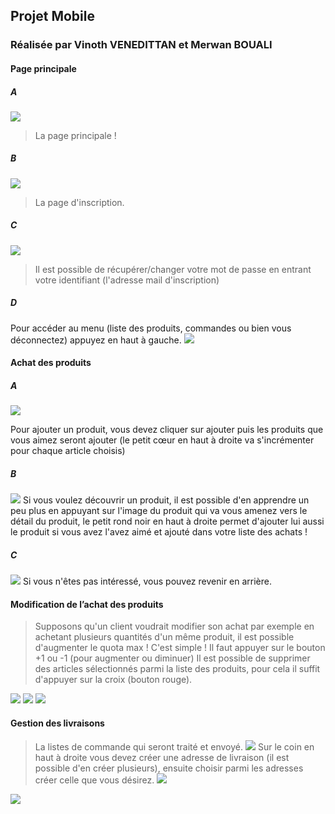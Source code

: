 ## Projet Mobile


### Réalisée par Vinoth VENEDITTAN et Merwan BOUALI
#### Page principale
##### A
![](https://image.ibb.co/hVwxzw/Whats_App_Image_2018_01_04_at_11_39_39_11.jpg)
>La page principale !
##### B

![](https://image.ibb.co/bAJAKw/Whats_App_Image_2018_01_04_at_11_39_39_10.jpg)
>La page d'inscription.
##### C

![](https://image.ibb.co/cmZ6sG/Whats_App_Image_2018_01_04_at_11_39_39_9.jpg)

>Il est possible de récupérer/changer votre mot de passe en entrant votre identifiant (l'adresse mail d'inscription)
##### D


Pour accéder au menu (liste des produits, commandes ou bien vous déconnectez) appuyez en haut à gauche.
![](https://image.ibb.co/jKV1Rb/Whats_App_Image_2018_01_04_at_11_39_39.jpg)

#### Achat des produits
##### A

![](https://image.ibb.co/hd90Kw/Whats_App_Image_2018_01_04_at_11_39_39_6.jpg)

Pour ajouter un produit, vous devez cliquer sur ajouter puis les produits que vous aimez seront ajouter (le petit cœur en haut à droite va s'incrémenter pour chaque article choisis) 
##### B

![](https://image.ibb.co/i4ouew/Whats_App_Image_2018_01_04_at_11_39_39_7.jpg)
Si vous voulez découvrir un produit, il est possible d'en apprendre un peu plus en appuyant sur l'image du produit qui va vous amenez vers le détail du produit, le petit rond noir en haut à droite permet d'ajouter lui aussi le produit si vous avez l'avez aimé et ajouté dans votre liste des achats !

##### C

![](https://image.ibb.co/eL74ew/Whats_App_Image_2018_01_04_at_11_39_39_8.jpg)
Si vous n'êtes pas intéressé, vous pouvez revenir en arrière.




#### Modification de l’achat des produits
>Supposons qu'un client voudrait modifier son achat par exemple en achetant plusieurs quantités d'un même produit, il est possible d'augmenter le quota max ! C'est simple ! Il faut appuyer sur le bouton +1 ou -1 (pour augmenter ou diminuer) 
>Il est possible de supprimer des articles sélectionnés parmi la liste des produits, pour cela il suffit d'appuyer sur la croix (bouton rouge). 

![](https://image.ibb.co/bx62XG/Whats_App_Image_2018_01_04_at_11_39_39_5.jpg)
![](https://image.ibb.co/bx62XG/Whats_App_Image_2018_01_04_at_11_39_39_5.jpg)
![](https://image.ibb.co/dipd6b/Whats_App_Image_2018_01_04_at_11_39_39_4.jpg)


#### Gestion des livraisons
>La listes de commande qui seront traité et envoyé.
![](https://image.ibb.co/dRxbsG/Whats_App_Image_2018_01_04_at_11_39_39_1.jpg)
>Sur le coin en haut à droite vous devez créer une adresse de livraison (il est possible d'en créer plusieurs), ensuite choisir parmi les adresses créer celle que vous désirez.
![](https://ibb.co/fGaJ6b)

![](https://image.ibb.co/hZUd6b/Whats_App_Image_2018_01_04_at_11_39_39_3.jpg)











